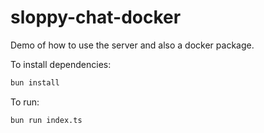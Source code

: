 # sloppy-chat-docker

Demo of how to use the server and also a docker package.

To install dependencies:

```bash
bun install
```

To run:

```bash
bun run index.ts
```

